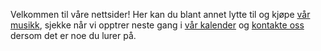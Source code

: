 Velkommen til våre nettsider! Her kan du blant annet lytte til og kjøpe [vår musikk](music), sjekke når vi opptrer neste gang i [vår kalender](calendar) og [kontakte oss](contact) dersom det er noe du lurer på.

